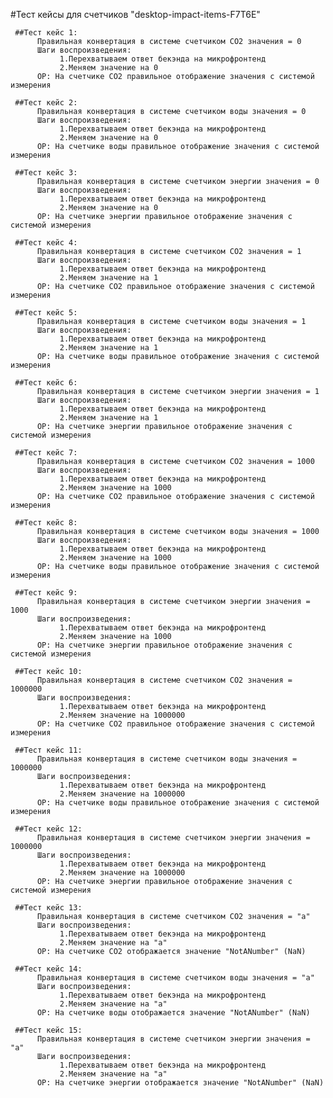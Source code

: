 #Тест кейсы для счетчиков "desktop-impact-items-F7T6E"

     ##Тест кейс 1:
          Правильная конвертация в системе счетчиком CO2 значения = 0
          Шаги воспроизведения:
               1.Перехватываем ответ бекэнда на микрофронтенд
               2.Меняем значение на 0
          ОР: На счетчике CO2 правильное отображение значения с системой измерения

     ##Тест кейс 2:
          Правильная конвертация в системе счетчиком воды значения = 0
          Шаги воспроизведения:
               1.Перехватываем ответ бекэнда на микрофронтенд
               2.Меняем значение на 0
          ОР: На счетчике воды правильное отображение значения с системой измерения
     
     ##Тест кейс 3:
          Правильная конвертация в системе счетчиком энергии значения = 0
          Шаги воспроизведения:
               1.Перехватываем ответ бекэнда на микрофронтенд
               2.Меняем значение на 0
          ОР: На счетчике энергии правильное отображение значения с системой измерения

     ##Тест кейс 4:
          Правильная конвертация в системе счетчиком CO2 значения = 1
          Шаги воспроизведения:
               1.Перехватываем ответ бекэнда на микрофронтенд
               2.Меняем значение на 1
          ОР: На счетчике CO2 правильное отображение значения с системой измерения

     ##Тест кейс 5:
          Правильная конвертация в системе счетчиком воды значения = 1
          Шаги воспроизведения:
               1.Перехватываем ответ бекэнда на микрофронтенд
               2.Меняем значение на 1
          ОР: На счетчике воды правильное отображение значения с системой измерения
     
     ##Тест кейс 6:
          Правильная конвертация в системе счетчиком энергии значения = 1
          Шаги воспроизведения:
               1.Перехватываем ответ бекэнда на микрофронтенд
               2.Меняем значение на 1
          ОР: На счетчике энергии правильное отображение значения с системой измерения

     ##Тест кейс 7:
          Правильная конвертация в системе счетчиком CO2 значения = 1000
          Шаги воспроизведения:
               1.Перехватываем ответ бекэнда на микрофронтенд
               2.Меняем значение на 1000
          ОР: На счетчике CO2 правильное отображение значения с системой измерения

     ##Тест кейс 8:
          Правильная конвертация в системе счетчиком воды значения = 1000
          Шаги воспроизведения:
               1.Перехватываем ответ бекэнда на микрофронтенд
               2.Меняем значение на 1000
          ОР: На счетчике воды правильное отображение значения с системой измерения

     ##Тест кейс 9:
          Правильная конвертация в системе счетчиком энергии значения = 1000
          Шаги воспроизведения:
               1.Перехватываем ответ бекэнда на микрофронтенд
               2.Меняем значение на 1000
          ОР: На счетчике энергии правильное отображение значения с системой измерения

     ##Тест кейс 10:
          Правильная конвертация в системе счетчиком CO2 значения = 1000000
          Шаги воспроизведения:
               1.Перехватываем ответ бекэнда на микрофронтенд
               2.Меняем значение на 1000000
          ОР: На счетчике CO2 правильное отображение значения с системой измерения

     ##Тест кейс 11:
          Правильная конвертация в системе счетчиком воды значения = 1000000
          Шаги воспроизведения:
               1.Перехватываем ответ бекэнда на микрофронтенд
               2.Меняем значение на 1000000
          ОР: На счетчике воды правильное отображение значения с системой измерения

     ##Тест кейс 12:
          Правильная конвертация в системе счетчиком энергии значения = 1000000
          Шаги воспроизведения:
               1.Перехватываем ответ бекэнда на микрофронтенд
               2.Меняем значение на 1000000
          ОР: На счетчике энергии правильное отображение значения с системой измерения

     ##Тест кейс 13:
          Правильная конвертация в системе счетчиком CO2 значения = "a"
          Шаги воспроизведения:
               1.Перехватываем ответ бекэнда на микрофронтенд
               2.Меняем значение на "a"
          ОР: На счетчике CO2 отображается значение "NotANumber" (NaN) 

     ##Тест кейс 14:
          Правильная конвертация в системе счетчиком воды значения = "a"
          Шаги воспроизведения:
               1.Перехватываем ответ бекэнда на микрофронтенд
               2.Меняем значение на "a"
          ОР: На счетчике воды отображается значение "NotANumber" (NaN) 

     ##Тест кейс 15:
          Правильная конвертация в системе счетчиком энергии значения = "a"
          Шаги воспроизведения:
               1.Перехватываем ответ бекэнда на микрофронтенд
               2.Меняем значение на "a"
          ОР: На счетчике энергии отображается значение "NotANumber" (NaN) 